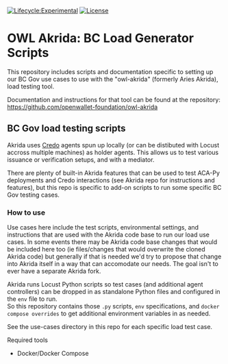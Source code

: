 [![Lifecycle:Experimental](https://img.shields.io/badge/Lifecycle-Experimental-339999)](https://github.com/bcgov/repomountie/blob/master/doc/lifecycle-badges.md)
[![License](https://img.shields.io/badge/License-Apache%202.0-blue.svg)](LICENSE)

# OWL Akrida: BC Load Generator Scripts
This repository includes scripts and documentation specific to setting up our BC Gov use cases to use with the "owl-akrida" (formerly Aries Akrida), load testing tool.

Documentation and instructions for that tool can be found at the repository: https://github.com/openwallet-foundation/owl-akrida

## BC Gov load testing scripts
Akrida uses [Credo](https://github.com/openwallet-foundation/credo-ts) agents spun up locally (or can be distibuted with Locust accross multiple machines) as holder agents. This allows us to test various issuance or verification setups, and with a mediator.

There are plenty of built-in Akrida features that can be used to test ACA-Py deployments and Credo interactions (see Akrida repo for instructions and features), but this repo is specific to add-on scripts to run some specific BC Gov testing cases.

### How to use

Use cases here include the test scripts, environmental settings, and instructions that are used with the Akrida code base to run our load use cases. In some events there may be Akrida code base changes that would be included here too (ie files/changes that would overwrite the cloned Akrida code) but generally if that is needed we'd try to propose that change into Akrida itself in a way that can accomodate our needs. The goal isn't to ever have a separate Akrida fork.

Akrida runs Locust Python scripts so test cases (and additional agent controllers) can be dropped in as standalone Python files and configured in the `env` file to run.  
So this repository contains those `.py` scripts, `env` specifications, and `docker compose overrides` to get additional environment variables in as needed.

See the use-cases directory in this repo for each specific load test case.

Required tools
- Docker/Docker Compose